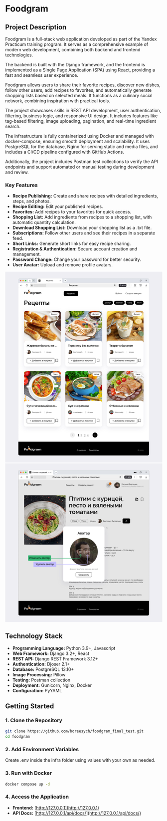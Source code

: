 # Foodgram

## Project Description

Foodgram is a full-stack web application developed as part of the Yandex Practicum training program. It serves as a comprehensive example of modern web development, combining both backend and frontend technologies.

The backend is built with the Django framework, and the frontend is implemented as a Single Page Application (SPA) using React, providing a fast and seamless user experience.

Foodgram allows users to share their favorite recipes, discover new dishes, follow other users, add recipes to favorites, and automatically generate shopping lists based on selected meals. It functions as a culinary social network, combining inspiration with practical tools.

The project showcases skills in REST API development, user authentication, filtering, business logic, and responsive UI design. It includes features like tag-based filtering, image uploading, pagination, and real-time ingredient search.

The infrastructure is fully containerized using Docker and managed with docker-compose, ensuring smooth deployment and scalability. It uses PostgreSQL for the database, Nginx for serving static and media files, and includes a CI/CD pipeline configured with GitHub Actions.

Additionally, the project includes Postman test collections to verify the API endpoints and support automated or manual testing during development and review.


### Key Features

- **Recipe Publishing:** Create and share recipes with detailed ingredients, steps, and photos.
- **Recipe Editing:** Edit your published recipes.
- **Favorites:** Add recipes to your favorites for quick access.
- **Shopping List:** Add ingredients from recipes to a shopping list, with automatic quantity calculation.
- **Download Shopping List:** Download your shopping list as a .txt file.
- **Subscriptions:** Follow other users and see their recipes in a separate feed.
- **Short Links:** Generate short links for easy recipe sharing.
- **Registration & Authentication:** Secure account creation and management.
- **Password Change:** Change your password for better security.
- **User Avatar:** Upload and remove profile avatars.


![Screenshots](docs/image_1711954469.png)
![Screenshots](docs/image_1711954888.png)

## Technology Stack

- **Programming Language:** Python 3.9+, Javascript
- **Web Framework:** Django 3.2+, React
- **REST API:** Django REST Framework 3.12+
- **Authentication:** Djoser 2.1+
- **Database:** PostgreSQL 13.10+
- **Image Processing:** Pillow
- **Testing:** Postman collection
- **Deployment:** Gunicorn, Nginx, Docker
- **Configuration:** PyYAML

## Getting Started

### 1. Clone the Repository

```bash
git clone https://github.com/boreesych/foodgram_final_test.git
cd foodgram
```

### 2. Add Environment Variables

Create .env inside the infra folder using values with your own as needed.

### 3. Run with Docker

```bash
docker compose up -d
```

### 4. Access the Application

- **Frontend:** [http://127.0.0.1](http://127.0.0.1)
- **API Docs:** [http://127.0.0.1/api/docs/](http://127.0.0.1/api/docs/)
